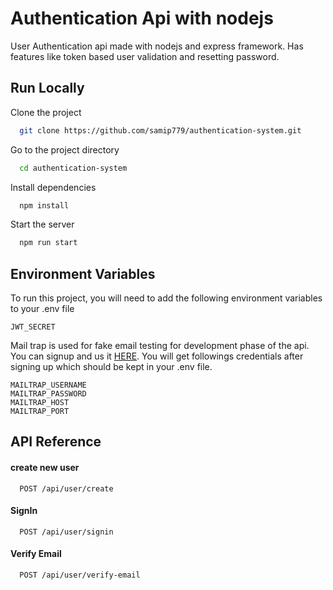 # Authentication Api with nodejs

User Authentication api made with nodejs and express framework. Has features like token based user validation and resetting password.

## Run Locally

Clone the project

```bash
  git clone https://github.com/samip779/authentication-system.git
```

Go to the project directory

```bash
  cd authentication-system
```

Install dependencies

```bash
  npm install
```

Start the server

```bash
  npm run start
```

## Environment Variables

To run this project, you will need to add the following environment variables to your .env file

`JWT_SECRET`

Mail trap is used for fake email testing for development phase of the api. You can signup and us it
[HERE](https://mailtrap.io).
You will get followings credentials after signing up which should be kept in your .env file.

```
MAILTRAP_USERNAME
MAILTRAP_PASSWORD
MAILTRAP_HOST
MAILTRAP_PORT
```

## API Reference

#### create new user

```http
  POST /api/user/create
```

#### SignIn

```http
  POST /api/user/signin
```

#### Verify Email

```http
  POST /api/user/verify-email
```
